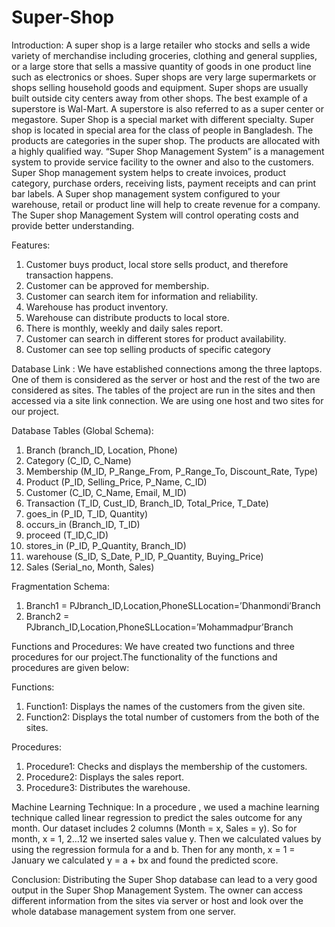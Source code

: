 # Super-Shop

Introduction: 
A super shop is a large retailer who stocks and sells a wide variety of merchandise including groceries, clothing and general supplies, or a large store that sells a massive quantity of goods in one product line such as electronics or shoes. Super shops are very large supermarkets or shops selling household goods and equipment. Super shops are usually built outside city centers away from other shops. 
The best example of a superstore is Wal-Mart. A superstore is also referred to as a super center or megastore. Super Shop is a special market with different specialty. Super shop is located in special area for the class of people in Bangladesh. The products are categories in the super shop. The products are allocated with a highly qualified way.
“Super Shop Management System” is a management system to provide service facility to the owner and also to the customers. Super Shop management system helps to create invoices, product category, purchase orders, receiving lists, payment receipts and can print bar labels. A Super shop management system configured to your warehouse, retail or product line will help to create revenue for a company. The Super shop Management System will control operating costs and provide better understanding.

Features: 
1.	Customer buys product, local store sells product, and therefore transaction happens.
2.	Customer can be approved for membership.
3.	Customer can search item for information and reliability.
4.	Warehouse has product inventory.
5.	Warehouse can distribute products to local store.
6.	There is monthly, weekly and daily sales report.
7.	Customer can search in different stores for product availability.
8.	Customer can see top selling products of specific category


Database Link :
We have established connections among the three laptops. One of them is considered as the server or host and the rest of the two are considered as sites. The tables of the project are run in the sites and then accessed via a site link connection. We are using one host and two sites for our project. 


Database Tables (Global Schema):
1.	Branch (branch_ID, Location, Phone)
2.	Category (C_ID, C_Name)
3.	Membership (M_ID, P_Range_From, P_Range_To, Discount_Rate, Type)
4.	Product (P_ID, Selling_Price, P_Name, C_ID)
5.	Customer (C_ID, C_Name, Email, M_ID)
6.	Transaction (T_ID, Cust_ID, Branch_ID, Total_Price, T_Date)
7.	goes_in (P_ID, T_ID, Quantity)
8.	occurs_in (Branch_ID, T_ID)
9.	proceed (T_ID,C_ID)
10.	stores_in (P_ID, P_Quantity, Branch_ID)
11.	warehouse (S_ID, S_Date, P_ID, P_Quantity, Buying_Price)
12.	Sales (Serial_no, Month, Sales)

Fragmentation Schema:
1.	Branch1 = PJbranch_ID,Location,PhoneSLLocation=’Dhanmondi’Branch
2.	Branch2 = PJbranch_ID,Location,PhoneSLLocation=’Mohammadpur’Branch
  
Functions and Procedures: 
We have created two functions and three procedures for our project.The functionality  of the functions and procedures are given below: 
 
Functions:
1. Function1: Displays the names of the customers from the given site.
2. Function2: Displays the total number of customers from the both of the sites.

Procedures:
1. Procedure1: Checks and displays the membership of the customers.
2. Procedure2: Displays the sales report.
3. Procedure3: Distributes the warehouse.

Machine Learning Technique:
In a procedure , we used a machine learning technique called linear regression to predict the sales outcome for any month. Our dataset includes 2 columns (Month = x, Sales = y). So for month, x = 1, 2…12 we inserted sales value y. Then we calculated values by using the regression formula for a and b. Then for any month, x = 1 = January we calculated y = a + bx and found the predicted score.

Conclusion:
Distributing the Super Shop database can lead to a very good output in the Super Shop Management System. The owner can access different information from the sites via server or host and look over the whole database management system from one server.
